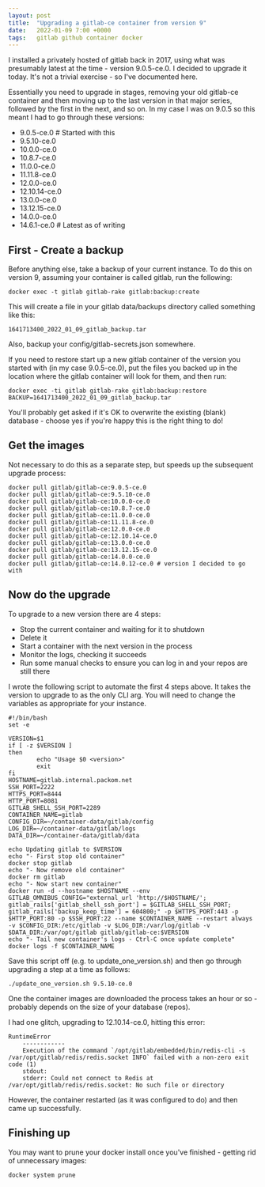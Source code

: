 ```yaml
---
layout: post
title:  "Upgrading a gitlab-ce container from version 9"
date:   2022-01-09 7:00 +0000
tags:   gitlab github container docker
---
```


I installed a privately hosted of gitlab back in 2017, using what was presumably latest at the time - version 9.0.5-ce.0.  I decided to upgrade it today.  It's not a trivial exercise - so I've documented here.

Essentially you need to upgrade in stages, removing your old gitlab-ce container and then moving up to the last version in that major series, followed by the first in the next, and so on.  In my case I was on 9.0.5 so this meant I had to go through these versions:

* 9.0.5-ce.0 # Started with this
* 9.5.10-ce.0
* 10.0.0-ce.0
* 10.8.7-ce.0
* 11.0.0-ce.0
* 11.11.8-ce.0
* 12.0.0-ce.0
* 12.10.14-ce.0
* 13.0.0-ce.0
* 13.12.15-ce.0
* 14.0.0-ce.0
* 14.6.1-ce.0 # Latest as of writing

## First - Create a backup

Before anything else, take a backup of your current instance.  To do this on version 9, assuming your container is called gitlab, run the following:

```
docker exec -t gitlab gitlab-rake gitlab:backup:create
```

This will create a file in your gitlab data/backups directory called something like this:

```
1641713400_2022_01_09_gitlab_backup.tar
```

Also, backup your config/gitlab-secrets.json somewhere.

If you need to restore start up a new gitlab container of the version you started with (in my case 9.0.5-ce.0), put the files you backed up in the location where the gitlab container will look for them, and then run:

```
docker exec -ti gitlab gitlab-rake gitlab:backup:restore BACKUP=1641713400_2022_01_09_gitlab_backup.tar
```

You'll probably get asked if it's OK to overwrite the existing (blank) database - choose yes if you're happy this is the right thing to do!

## Get the images

Not necessary to do this as a separate step, but speeds up the subsequent upgrade process:

```
docker pull gitlab/gitlab-ce:9.0.5-ce.0
docker pull gitlab/gitlab-ce:9.5.10-ce.0
docker pull gitlab/gitlab-ce:10.0.0-ce.0
docker pull gitlab/gitlab-ce:10.8.7-ce.0
docker pull gitlab/gitlab-ce:11.0.0-ce.0
docker pull gitlab/gitlab-ce:11.11.8-ce.0
docker pull gitlab/gitlab-ce:12.0.0-ce.0
docker pull gitlab/gitlab-ce:12.10.14-ce.0
docker pull gitlab/gitlab-ce:13.0.0-ce.0
docker pull gitlab/gitlab-ce:13.12.15-ce.0
docker pull gitlab/gitlab-ce:14.0.0-ce.0
docker pull gitlab/gitlab-ce:14.0.12-ce.0 # version I decided to go with
```

## Now do the upgrade

To upgrade to a new version there are 4 steps:

* Stop the current container and waiting for it to shutdown
* Delete it
* Start a container with the next version in the process
* Monitor the logs, checking it succeeds
* Run some manual checks to ensure you can log in and your repos are still there

I wrote the following script to automate the first 4 steps above.  It takes the version to upgrade to as the only CLI arg. You will need to change the variables as appropriate for your instance.

```
#!/bin/bash
set -e

VERSION=$1
if [ -z $VERSION ]
then
        echo "Usage $0 <version>"
        exit
fi
HOSTNAME=gitlab.internal.packom.net
SSH_PORT=2222
HTTPS_PORT=8444
HTTP_PORT=8081
GITLAB_SHELL_SSH_PORT=2289
CONTAINER_NAME=gitlab
CONFIG_DIR=~/container-data/gitlab/config
LOG_DIR=~/container-data/gitlab/logs
DATA_DIR=~/container-data/gitlab/data

echo Updating gitlab to $VERSION
echo "- First stop old container"
docker stop gitlab
echo "- Now remove old container"
docker rm gitlab
echo "- Now start new container"
docker run -d --hostname $HOSTNAME --env GITLAB_OMNIBUS_CONFIG="external_url 'http://$HOSTNAME/'; gitlab_rails['gitlab_shell_ssh_port'] = $GITLAB_SHELL_SSH_PORT; gitlab_rails['backup_keep_time'] = 604800;" -p $HTTPS_PORT:443 -p $HTTP_PORT:80 -p $SSH_PORT:22 --name $CONTAINER_NAME --restart always -v $CONFIG_DIR:/etc/gitlab -v $LOG_DIR:/var/log/gitlab -v $DATA_DIR:/var/opt/gitlab gitlab/gitlab-ce:$VERSION
echo "- Tail new container's logs - Ctrl-C once update complete"
docker logs -f $CONTAINER_NAME
```

Save this script off (e.g. to update_one_version.sh) and then go through upgrading a step at a time as follows:

```
./update_one_version.sh 9.5.10-ce.0
```

One the container images are downloaded the process takes an hour or so - probably depends on the size of your database (repos).

I had one glitch, upgrading to 12.10.14-ce.0, hitting this error:

```
RuntimeError
    ------------
    Execution of the command `/opt/gitlab/embedded/bin/redis-cli -s /var/opt/gitlab/redis/redis.socket INFO` failed with a non-zero exit code (1)
    stdout:
    stderr: Could not connect to Redis at /var/opt/gitlab/redis/redis.socket: No such file or directory
```

However, the container restarted (as it was configured to do) and then came up successfully.

## Finishing up

You may want to prune your docker install once you've finished - getting rid of unnecessary images:

```
docker system prune
```
